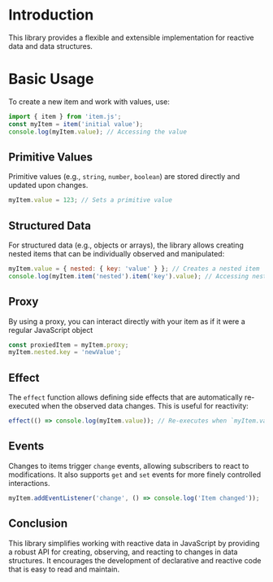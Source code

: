 
# Introduction

This library provides a flexible and extensible implementation for reactive data and data structures.

# Basic Usage

To create a new item and work with values, use:

```javascript
import { item } from 'item.js';
const myItem = item('initial value');
console.log(myItem.value); // Accessing the value
```

## Primitive Values

Primitive values (e.g., `string`, `number`, `boolean`) are stored directly and updated upon changes.

```javascript
myItem.value = 123; // Sets a primitive value
```

## Structured Data

For structured data (e.g., objects or arrays), the library allows creating nested items that can be individually observed and manipulated:

```javascript
myItem.value = { nested: { key: 'value' } }; // Creates a nested item
console.log(myItem.item('nested').item('key').value); // Accessing nested values
```

## Proxy

By using a proxy, you can interact directly with your item as if it were a regular JavaScript object

```javascript
const proxiedItem = myItem.proxy;
myItem.nested.key = 'newValue';
```

## Effect

The `effect` function allows defining side effects that are automatically re-executed when the observed data changes. This is useful for reactivity:

```javascript
effect(() => console.log(myItem.value)); // Re-executes when `myItem.value` changes
```

## Events

Changes to items trigger `change` events, allowing subscribers to react to modifications. It also supports `get` and `set` events for more finely controlled interactions.

```javascript
myItem.addEventListener('change', () => console.log('Item changed'));
```


## Conclusion

This library simplifies working with reactive data in JavaScript by providing a robust API for creating, observing, and reacting to changes in data structures. It encourages the development of declarative and reactive code that is easy to read and maintain.
